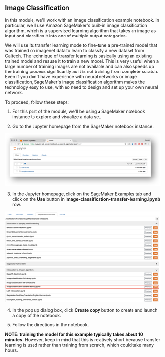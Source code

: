 ## Image Classification 


In this module, we'll work with an image classification example notebook. In particular, we'll use Amazon SageMaker's built-in image classification algorithm, which is a supervised learning algorithm that takes an image as input and classifies it into one of multiple output categories. 

 We will use its transfer learning mode to fine-tune a pre-trained model that was trained on imagenet data to learn to classify a new dataset from Caltech. The technique of transfer learning is basically using an existing trained model and resuse it to train a new model. This is very useful when a large number of training images are not available and can also speeds up the training process significantly as it is not training from complete scratch. Even if you don't have experience with neural networks or image classification, SageMaker's image classification algorithm makes the technology easy to use, with no need to design and set up your own neural network.  

To proceed, follow these steps:

1. For this part of the module, we'll be using a SageMaker notebook instance to explore and visualize a data set.  

2. Go to the Jupyter homepage from the SageMaker notebook instance.

![Jupyter](./images/jupyter-homepage.png)

3. In the Jupyter homepage, click on the SageMaker Examples tab and click on the **Use** button in **Image-classification-transfer-learning.ipynb** row.

![xgboost](./images/image-classification-use.png)

4. In the pop up dialog box, click **Create copy** button to create and launch a copy of the notebook.

5. Follow the directions in the notebook.

<p><strong>NOTE:  training the model for this example typically takes about 10 minutes.</strong> However, keep in mind that this is relatively short because transfer learning is used rather than training from scratch, which could take many hours.</p>
